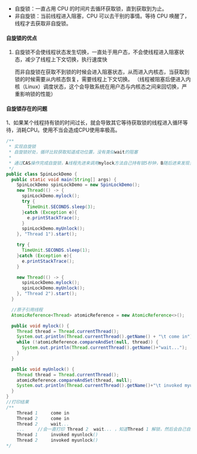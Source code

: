 - 自旋锁：一直占用 CPU 的时间片去循环获取锁，直到获取到为止。
- 非自旋锁：当前线程进入阻塞，CPU 可以去干别的事情。等待 CPU 唤醒了，线程才去获取非自旋锁。



#### 自旋锁的优点

1. 自旋锁不会使线程状态发生切换，一直处于用户态，不会使线程进入阻塞状态，减少了线程上下文切换，执行速度快

   而非自旋锁在获取不到锁的时候会进入阻塞状态，从而进入内核态，当获取到锁的时候需要从内核态恢复，需要线程上下文切换。 （线程被阻塞后便进入内核（Linux）调度状态，这个会导致系统在用户态与内核态之间来回切换，严重影响锁的性能）



#### 自旋锁存在的问题

1、如果某个线程持有锁的时间过长，就会导致其它等待获取锁的线程进入循环等待，消耗CPU。使用不当会造成CPU使用率极高。





```java
/**
 * 实现自旋锁
 * 自旋锁好处，循环比较获取知道成功位置，没有类似wait的阻塞
 *
 * 通过CAS操作完成自旋锁，A线程先进来调用mylock方法自己持有锁5秒钟，B随后进来发现当前有线程持有锁，不是null，所以只能通过自旋等待，知道A释放锁后B随后抢到
 */
public class SpinLockDemo {
  public static void main(String[] args) {
    SpinLockDemo spinLockDemo = new SpinLockDemo();
    new Thread(() -> {
      spinLockDemo.mylock();
      try {
        TimeUnit.SECONDS.sleep(3);
      }catch (Exception e){
        e.printStackTrace();
      }
      spinLockDemo.myUnlock();
    }, "Thread 1").start();

    try {
      TimeUnit.SECONDS.sleep(1);
    }catch (Exception e){
      e.printStackTrace();
    }

    new Thread(() -> {
      spinLockDemo.mylock();
      spinLockDemo.myUnlock();
    }, "Thread 2").start();
  }

  //原子引用线程
  AtomicReference<Thread> atomicReference = new AtomicReference<>();

  public void mylock() {
    Thread thread = Thread.currentThread();
    System.out.println(Thread.currentThread().getName() + "\t come in");
    while (!atomicReference.compareAndSet(null, thread)) {
      System.out.println(Thread.currentThread().getName()+"wait...");
    }
  }

  public void myUnlock() {
    Thread thread = Thread.currentThread();
    atomicReference.compareAndSet(thread, null);
    System.out.println(Thread.currentThread().getName()+"\t invoked myunlock()");
  }
}
//打印结果
/**
	Thread 1	 come in
	Thread 2	 come in
	Thread 2	 wait...
	...		//会一直打印 Thread 2  wait... ，知道Thread 1 解锁，然后会自己自旋
	Thread 1	 invoked myunlock()
	Thread 2	 invoked myunlock()
*/

```




































































